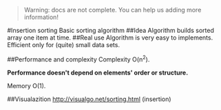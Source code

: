> Warning: docs are not complete. You can help us adding more information!


#Insertion sorting
Basic sorting algorithm
##Idea
Algorithm builds sorted array one item at time.
##Real use
Algorithm is very easy to implements. Efficient only for (quite) small data sets.

##Performance and complexity
Complexity O(n<sup>2</sup>).

**Performance doesn't depend on elements' order or structure.**

Memory O(1).

##Visualazition
http://visualgo.net/sorting.html (insertion)
